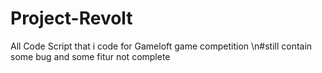 # Project-Revolt
All Code Script that i code for Gameloft game competition
\n#still contain some bug and some fitur not complete
